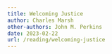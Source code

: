 ```yaml
---
title: Welcoming Justice
author: Charles Marsh
other-authors: John M. Perkins
date: 2023-02-22
url: /reading/welcoming-justice
---
```

